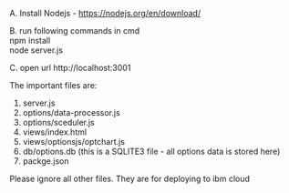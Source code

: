 A. Install Nodejs - https://nodejs.org/en/download/

B. run following commands in cmd  
npm install  
node server.js  

C. open url http://localhost:3001

The important files are:
1. server.js
2. options/data-processor.js
3. options/sceduler.js
4. views/index.html
5. views/optionsjs/optchart.js
6. db/options.db (this is a SQLITE3 file - all options data is stored here)
7. packge.json  

Please ignore all other files. They are for deploying to ibm cloud
